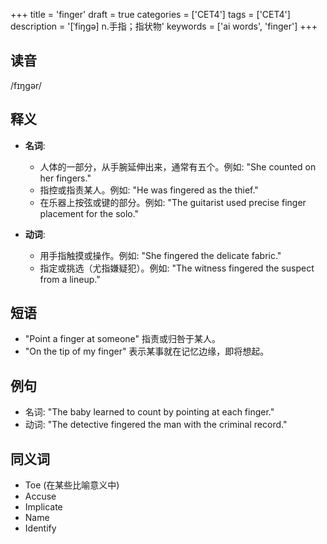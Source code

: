 +++
title = 'finger'
draft = true
categories = ['CET4']
tags = ['CET4']
description = '[ˈfiŋgə] n.手指；指状物'
keywords = ['ai words', 'finger']
+++

## 读音
/fɪŋgər/

## 释义
- **名词**:
   - 人体的一部分，从手腕延伸出来，通常有五个。例如: "She counted on her fingers."
   - 指控或指责某人。例如: "He was fingered as the thief."
   - 在乐器上按弦或键的部分。例如: "The guitarist used precise finger placement for the solo."

- **动词**:
   - 用手指触摸或操作。例如: "She fingered the delicate fabric."
   - 指定或挑选（尤指嫌疑犯）。例如: "The witness fingered the suspect from a lineup."

## 短语
- "Point a finger at someone" 指责或归咎于某人。
- "On the tip of my finger" 表示某事就在记忆边缘，即将想起。

## 例句
- 名词: "The baby learned to count by pointing at each finger."
- 动词: "The detective fingered the man with the criminal record."

## 同义词
- Toe (在某些比喻意义中)
- Accuse
- Implicate
- Name
- Identify
